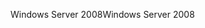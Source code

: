 <span data-ttu-id="185b0-101">Windows Server 2008</span><span class="sxs-lookup"><span data-stu-id="185b0-101">Windows Server 2008</span></span>